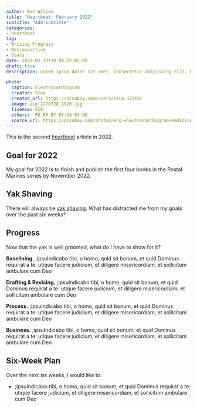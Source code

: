 ```yaml
---
author: Ben Wilson
title: "Heartbeat: February 2022"
subtitle: "Add subtitle"
categories:
- Heartbeat
tag:
- Writing Progress
- Retrospective
- Goals
date: 2022-02-13T10:08:23-05:00
draft: true
description: Lorem ipsum dolor sit amet, consectetur adipiscing elit. Quisque sit amet venenatis dolor. Suspendisse eu justo elit. Cras lacinia turpis nulla, nec lobortis sem varius eu. Sed viverra turpis malesuada est aliquet, ac laoreet Leo convallis. Vivamus pretium aliquam finibus. Mauris dictum, eros eu malesuada imperdiet, nisl mauris scelerisque diam, nec fringilla nisl libero in nulla. Mauris eget massa lacinia sapien faucibus consequat.

photo:
  caption: Electrocardiogram
  creator: Stux
  creator_url: https://pixabay.com/users/stux-12364/
  image: ecg-2270728_1920.jpg
  license: CC0
  others:  PD RR BY BY-SA BY-ND
  source_url: https://pixabay.com/photos/ecg-electrocardiogram-medicine-2270728/
---
```


This is the second [heartbeat](/categories/heartbeat/) article in 2022.

## Goal for 2022

My goal for 2022 is to finish and publish the first four books in the Postal Marines series by November 2022.

## Yak Shaving

There will always be [yak shaving](https://americanexpress.io/yak-shaving/). What has distracted me from my goals over the past six weeks?

## Progress

Now that the yak is well groomed, what do I have to show for it?

**Baselining.** ;ipsuIndicabo tibi, o homo, quid sit bonum, et quid Dominus requirat a te: utique facere judicium, et diligere misericordiam, et sollicitum ambulare cum Deo

**Drafting & Revising.** ;ipsuIndicabo tibi, o homo, quid sit bonum, et quid Dominus requirat a te: utique facere judicium, et diligere misericordiam, et sollicitum ambulare cum Deo

**Process.** ;ipsuIndicabo tibi, o homo, quid sit bonum, et quid Dominus requirat a te: utique facere judicium, et diligere misericordiam, et sollicitum ambulare cum Deo

**Business.** ;ipsuIndicabo tibi, o homo, quid sit bonum, et quid Dominus requirat a te: utique facere judicium, et diligere misericordiam, et sollicitum ambulare cum Deo

## Six-Week Plan

Over the next six weeks, I would like to:

* ;ipsuIndicabo tibi, o homo, quid sit bonum, et quid Dominus requirat a te: utique facere judicium, et diligere misericordiam, et sollicitum ambulare cum Deo
